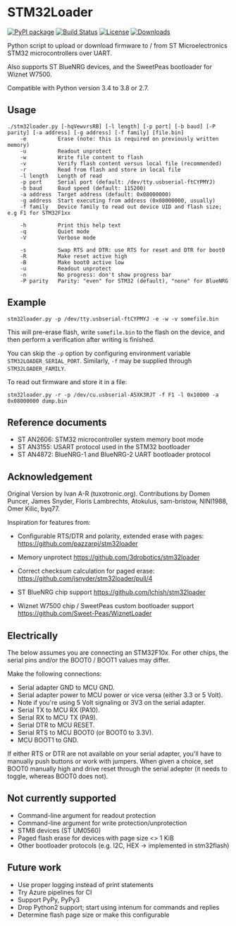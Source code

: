 STM32Loader
=========== 

[![PyPI package](https://badge.fury.io/py/stm32loader.svg)](https://badge.fury.io/py/stm32loader)
[![Build Status](https://travis-ci.org/florisla/stm32loader.svg?branch=master)](https://travis-ci.org/florisla/stm32loader)
[![License](https://img.shields.io/pypi/l/stm32loader.svg)](https://pypi.org/project/stm32loader/)
[![Downloads](https://pepy.tech/badge/stm32loader)](https://pepy.tech/project/stm32loader)

Python script to upload or download firmware to / from
ST Microelectronics STM32 microcontrollers over UART.

Also supports ST BlueNRG devices, and the SweetPeas bootloader
for Wiznet W7500.

Compatible with Python version 3.4 to 3.8 or 2.7.


Usage
-----

```
./stm32loader.py [-hqVewvrsRB] [-l length] [-p port] [-b baud] [-P parity] [-a address] [-g address] [-f family] [file.bin]
    -e          Erase (note: this is required on previously written memory)
    -u          Readout unprotect
    -w          Write file content to flash
    -v          Verify flash content versus local file (recommended)
    -r          Read from flash and store in local file
    -l length   Length of read
    -p port     Serial port (default: /dev/tty.usbserial-ftCYPMYJ)
    -b baud     Baud speed (default: 115200)
    -a address  Target address (default: 0x08000000)
    -g address  Start executing from address (0x08000000, usually)
    -f family   Device family to read out device UID and flash size; e.g F1 for STM32F1xx

    -h          Print this help text
    -q          Quiet mode
    -V          Verbose mode

    -s          Swap RTS and DTR: use RTS for reset and DTR for boot0
    -R          Make reset active high
    -B          Make boot0 active low
    -u          Readout unprotect
    -n          No progress: don't show progress bar
    -P parity   Parity: "even" for STM32 (default), "none" for BlueNRG
```


Example
-------

```
stm32loader.py -p /dev/tty.usbserial-ftCYPMYJ -e -w -v somefile.bin
```

This will pre-erase flash, write `somefile.bin` to the flash on the device, and then
perform a verification after writing is finished.

You can skip the `-p` option by configuring environment variable
`STM32LOADER_SERIAL_PORT`.
Similarly, `-f` may be supplied through `STM32LOADER_FAMILY`.

To read out firmware and store it in a file:

```
stm32loader.py -r -p /dev/cu.usbserial-A5XK3RJT -f F1 -l 0x10000 -a 0x08000000 dump.bin 
```


Reference documents
-------------------

* ST AN2606: STM32 microcontroller system memory boot mode
* ST AN3155: USART protocol used in the STM32 bootloader
* ST AN4872: BlueNRG-1 and BlueNRG-2 UART bootloader protocol


Acknowledgement
---------------

Original Version by Ivan A-R (tuxotronic.org).
Contributions by Domen Puncer, James Snyder, Floris Lambrechts,
Atokulus, sam-bristow, NINI1988, Omer Kilic, byq77.

Inspiration for features from:

* Configurable RTS/DTR and polarity, extended erase with pages:
  https://github.com/pazzarpj/stm32loader
  
* Memory unprotect
  https://github.com/3drobotics/stm32loader

* Correct checksum calculation for paged erase:
  https://github.com/jsnyder/stm32loader/pull/4

* ST BlueNRG chip support
  https://github.com/lchish/stm32loader

* Wiznet W7500 chip / SweetPeas custom bootloader support
  https://github.com/Sweet-Peas/WiznetLoader


Electrically
------------

The below assumes you are connecting an STM32F10x.
For other chips, the serial pins and/or the BOOT0 / BOOT1 values
may differ.

Make the following connections:

- Serial adapter GND to MCU GND.
- Serial adapter power to MCU power or vice versa (either 3.3 or 5 Volt).
- Note if you're using 5 Volt signaling or 3V3 on the serial adapter.
- Serial TX to MCU RX (PA10).
- Serial RX to MCU TX (PA9).
- Serial DTR to MCU RESET.
- Serial RTS to MCU BOOT0 (or BOOT0 to 3.3V).
- MCU BOOT1 to GND.

If either RTS or DTR are not available on your serial adapter, you'll have to
manually push buttons or work with jumpers.
When given a choice, set BOOT0 manually high and drive reset through the serial
adepter (it needs to toggle, whereas BOOT0 does not).


Not currently supported
-----------------------

* Command-line argument for readout protection
* Command-line argument for write protection/unprotection
* STM8 devices (ST UM0560)
* Paged flash erase for devices with page size <> 1 KiB
* Other bootloader protocols (e.g. I2C, HEX -> implemented in stm32flash)


Future work
-----------
* Use proper logging instead of print statements
* Try Azure pipelines for CI
* Support PyPy, PyPy3
* Drop Python2 support; start using intenum for commands and replies
* Determine flash page size or make this configurable
